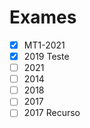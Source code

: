 # Exames

- [x] MT1-2021
- [x] 2019 Teste
- [ ] 2021
- [ ] 2014
- [ ] 2018
- [ ] 2017
- [ ] 2017 Recurso